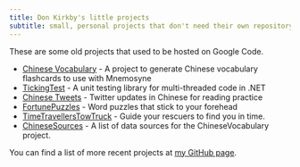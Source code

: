 ```yaml
---
title: Don Kirkby's little projects
subtitle: small, personal projects that don't need their own repository
---
```


These are some old projects that used to be hosted on Google Code.

* [Chinese Vocabulary][chvocab] - A project to generate Chinese vocabulary flashcards to use with Mnemosyne
* [TickingTest][tick] - A unit testing library for multi-threaded code in .NET
* [Chinese Tweets][tweet] - Twitter updates in Chinese for reading practice
* [FortunePuzzles][fpuzz] - Word puzzles that stick to your forehead
* [TimeTravellersTowTruck][timetow] - Guide your rescuers to find you in time.
* [ChineseSources][sources] - A list of data sources for the ChineseVocabulary project.

You can find a list of more recent projects at [my GitHub page][github].

[chvocab]: ChineseVocabulary
[tick]: TickingTest
[tweet]: ChineseTweets
[fpuzz]: FortunePuzzles
[timetow]: TimeTravellersTowTruck
[sources]: ChineseSources
[github]: http://donkirkby.github.com
